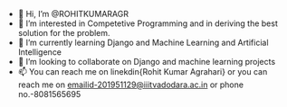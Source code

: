 - 👋 Hi, I’m @ROHITKUMARAGR
- 👀 I’m interested in Competetive Programming and in deriving the best solution for the problem. 
- 🌱 I’m currently learning Django and Machine Learning and Artificial Intelligence
- 💞️ I’m looking to collaborate on Django and machine learning projects
- 📫 You can reach me on linekdin{Rohit Kumar Agrahari} or you can reach me on emailid-201951129@iiitvadodara.ac.in or phone no.-8081565695

<!---
ROHITKUMARAGR/ROHITKUMARAGR is a ✨ special ✨ repository because its `README.md` (this file) appears on your GitHub profile.
You can click the Preview link to take a look at your changes.
--->

